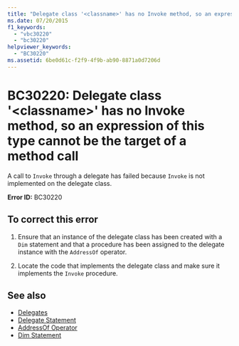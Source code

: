 ```yaml
---
title: "Delegate class '<classname>' has no Invoke method, so an expression of this type cannot be the target of a method call"
ms.date: 07/20/2015
f1_keywords:
  - "vbc30220"
  - "bc30220"
helpviewer_keywords:
  - "BC30220"
ms.assetid: 6be0d61c-f2f9-4f9b-ab90-8871a0d7206d
---
```

# BC30220: Delegate class '\<classname>' has no Invoke method, so an expression of this type cannot be the target of a method call

A call to `Invoke` through a delegate has failed because `Invoke` is not implemented on the delegate class.

 **Error ID:** BC30220

## To correct this error

1. Ensure that an instance of the delegate class has been created with a `Dim` statement and that a procedure has been assigned to the delegate instance with the `AddressOf` operator.

2. Locate the code that implements the delegate class and make sure it implements the `Invoke` procedure.

## See also

- [Delegates](../../programming-guide/language-features/delegates/index.md)
- [Delegate Statement](../statements/delegate-statement.md)
- [AddressOf Operator](../operators/addressof-operator.md)
- [Dim Statement](../statements/dim-statement.md)
